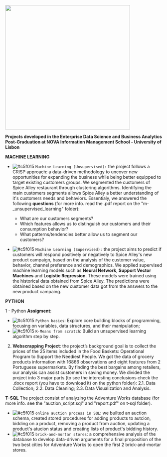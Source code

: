 <img src="https://github.com/AndrePatchy/NOVA-IMS/blob/main/novaimsimage.png?raw=true" width="400" height="400" /> 

**Projects developed in the Enterprise Data Science and Business Analytics Post-Graduation at NOVA Information Management School - University of Lisbon**

**MACHINE LEARNING**

- ![#c5f015](https://via.placeholder.com/15/c5f015/c5f015.png) `Machine Learning (Unsupervised):` the project follows a CRISP approach: a data-driven methodology to uncover new opportunities for expanding the business while being better equipped to target existing customers groups. We segmented the customers of Spice Alley restaurant through clustering algorithms. Identifying the main customers segments allows Spice Alley a better understanding of it's customers needs and behaviors. Essentialy, we answered the following **questions** (for more info. read the .pdf report on the "m-_unsupervised_learning" folder): 
    - What are our customers segments? 
    - Which features allows us to distinguish our customers and their consumption behavior?
    - What patterns/tendencies better allow us to segment our customers? 

- ![#c5f015](https://via.placeholder.com/15/c5f015/c5f015.png) `Machine Learning (Supervised):` the project aims to predict if customers will respond positively or negatively to Spice Alley's new product campaign, based on the analysis of the customer value, behavior, channel preference and demographics. We applied supervised machine learning models such as **Neural Network**, **Support Vector Machines** and **Logistic Regression**. These models were trained using the historical data obtained from Spice Alley. The predictions were obtained based on the new customer data got from the answers to the new product campaing.  

**PYTHON**

1 - Python **Assigment**: 
- ![#c5f015](https://via.placeholder.com/15/c5f015/c5f015.png) `Python basics`: Explore core building blocks of programming, focusing on variables, data structures, and their manipulation;
- ![#c5f015](https://via.placeholder.com/15/c5f015/c5f015.png) `K-Means from scratch`: Build an unsupervised learning algorithm step by step.

2. **Webscrapping Project**: the project’s background goal is to collect the prices of the 25 items included in the Food Baskets: Operational Program to Support the Neediest People. We got the data of grocery products information with 16866 observations and eight features from 2 Portuguese supermarkets. By finding the best bargains among retailers, our analysis can assist customers in saving money. We divided the project into 3 major parts (to see the interesting conclusions check the .docx report (you have to download it) on the python folder):
    2.1. Data Collection;
    2.2. Data Cleaning;
    2.3. Data Visualization and Analysis.

**T-SQL**
The project consist of analyzing the Adventure Works database (for more info. see the "auction_script.sql" and "report.pdf" on t-sql folder). 

- ![#c5f015](https://via.placeholder.com/15/c5f015/c5f015.png) `online auction process in SQL`: we builted an auction schema, created stored procedures for adding products to autcion, bidding on a product, removing a product from auction, updating a product's atucion status and creating lists of product's bidding history. 
- ![#c5f015](https://via.placeholder.com/15/c5f015/c5f015.png) `brick-and-mortar stores`: a comprehensive analysis of the database to develop data-driven arguments for a final proposition of the two best cities for Adventure Works to open the first 2 brick-and-mortar stores. 

